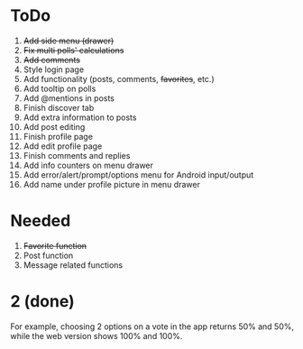 # ToDo
1. ~~Add side menu (drawer)~~
2. ~~Fix multi polls' calculations~~
3. ~~Add comments~~
4. Style login page
5. Add functionality (posts, comments, ~~favorites~~, etc.)
6. Add tooltip on polls
7. Add @mentions in posts
8. Finish discover tab
9. Add extra information to posts
10. Add post editing
11. Finish profile page
12. Add edit profile page
13. Finish comments and replies
14. Add info counters on menu drawer
15. Add error/alert/prompt/options menu for Android input/output
16. Add name under profile picture in menu drawer

# Needed
1. ~~Favorite function~~
2. Post function
3. Message related functions

# 2 (done)
For example, choosing 2 options on a vote in the app returns 50% and 50%, while the web version shows 100% and 100%.